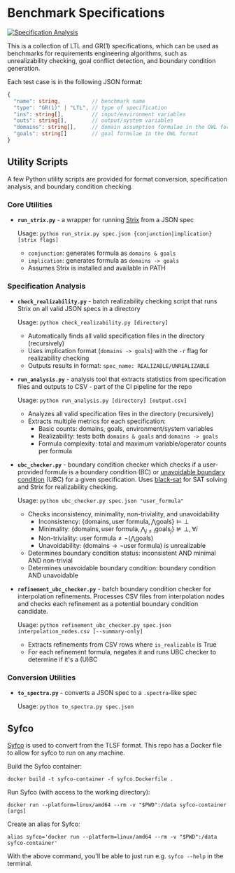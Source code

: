 # Benchmark Specifications
[![Specification Analysis](https://img.shields.io/badge/Specification%20Analysis-Up--to--date-brightgreen?logo=github)](https://github.com/alexanderbira/benchmark-specs/actions/workflows/analysis.yml)

This is a collection of LTL and GR(1) specifications, which can be used as benchmarks for requirements engineering algorithms, such as unrealizability checking, goal conflict detection, and boundary condition generation.

Each test case is in the following JSON format:
```typescript
{
  "name": string,          // benchmark name
  "type": "GR(1)" | "LTL", // type of specification
  "ins": string[],         // input/environment variables
  "outs": string[],        // output/system variables
  "domains": string[],     // domain assumption formulae in the OWL format (https://gitlab.lrz.de/i7/owl/-/blob/main/doc/FORMATS.md)
  "goals": string[]        // goal formulae in the OWL format
}
```

## Utility Scripts
A few Python utility scripts are provided for format conversion, specification analysis, and boundary condition checking.

### Core Utilities

- **`run_strix.py`** - a wrapper for running [Strix](https://github.com/meyerphi/strix) from a JSON spec
  
  Usage: `python run_strix.py spec.json {conjunction|implication} [strix flags]`
  
  - `conjunction`: generates formula as `domains & goals`
  - `implication`: generates formula as `domains -> goals`
  - Assumes Strix is installed and available in PATH

### Specification Analysis

- **`check_realizability.py`** - batch realizability checking script that runs Strix on all valid JSON specs in a directory
  
  Usage: `python check_realizability.py [directory]`
  
  - Automatically finds all valid specification files in the directory (recursively)
  - Uses implication format (`domains -> goals`) with the `-r` flag for realizability checking
  - Outputs results in format: `spec_name: REALIZABLE/UNREALIZABLE`

- **`run_analysis.py`** - analysis tool that extracts statistics from specification files and outputs to CSV - part of the CI pipeline for the repo
  
  Usage: `python run_analysis.py [directory] [output.csv]`
  
  - Analyzes all valid specification files in the directory (recursively)
  - Extracts multiple metrics for each specification:
    - Basic counts: domains, goals, environment/system variables
    - Realizability: tests both `domains & goals` and `domains -> goals`
    - Formula complexity: total and maximum variable/operator counts per formula

- **`ubc_checker.py`** - boundary condition checker which checks if a user-provided formula is a boundary condition (BC) or [unavoidable boundary condition](https://www.computer.org/csdl/proceedings-article/icse/2025/056900a380/215aWMI6maI) (UBC) for a given specification. Uses [black-sat](https://github.com/black-sat/black) for SAT solving and Strix for realizability checking.

  Usage: `python ubc_checker.py spec.json "user_formula"`

  - Checks inconsistency, minimality, non-triviality, and unavoidability
    - Inconsistency: $\{\text{domains}, \text{user formula}, \bigwedge\text{goals}\} \vDash \bot$
    - Minimality: $\{\text{domains}, \text{user formula}, \bigwedge_{j≠i} \text{goals}_j\} \not\vDash \bot, \forall i$
    - Non-triviality: $\text{user formula} ≠ \lnot(\bigwedge\text{goals})$
    - Unavoidability: $(\text{domains} \rightarrow \lnot\text{user formula})\text{ is unrealizable}$
  - Determines boundary condition status: inconsistent AND minimal AND non-trivial
  - Determines unavoidable boundary condition: boundary condition AND unavoidable

- **`refinement_ubc_checker.py`** - batch boundary condition checker for interpolation refinements. Processes CSV files from interpolation nodes and checks each refinement as a potential boundary condition candidate.

  Usage: `python refinement_ubc_checker.py spec.json interpolation_nodes.csv [--summary-only]`

  - Extracts refinements from CSV rows where `is_realizable` is True
  - For each refinement formula, negates it and runs UBC checker to determine if it's a (U)BC

### Conversion Utilities

- **`to_spectra.py`** - converts a JSON spec to a `.spectra`-like spec
  
  Usage: `python to_spectra.py spec.json`

## Syfco
[Syfco](https://github.com/reactive-systems/syfco) is used to convert from the TLSF format. This repo has a Docker file to allow for syfco to run on any machine.

Build the Syfco container:
```shell
docker build -t syfco-container -f syfco.Dockerfile .
```

Run Syfco (with access to the working directory):
```shell
docker run --platform=linux/amd64 --rm -v "$PWD":/data syfco-container [args]
```

Create an alias for Syfco:
```shell
alias syfco='docker run --platform=linux/amd64 --rm -v "$PWD":/data syfco-container'
```
With the above command, you'll be able to just run e.g. `syfco --help` in the terminal.